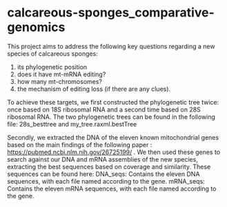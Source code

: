 
# calcareous-sponges_comparative-genomics
This project aims to address the following key questions regarding a new species of calcareous sponges:
1) its phylogenetic position
2) does it have mt-mRNA editing?
3) how many mt-chromosomes?
4) the mechanism of editing loss (if there are any clues).





To achieve these targets, we first constructed the phylogenetic tree twice: once based on 18S ribosomal RNA and a second time based on 28S ribosomal RNA. The two phylogenetic trees can be found in the following file: 28s_besttree and my_tree.raxml.bestTree

Secondly, we extracted the DNA of the eleven known mitochondrial genes based on the main findings of the following paper : https://pubmed.ncbi.nlm.nih.gov/26725199/ .                                                We then used these genes to search against our DNA and mRNA assemblies of the new species, extracting the best sequences based on coverage and similarity. These sequences can be found here:
DNA_seqs: Contains the eleven DNA sequences, with each file named according to the gene.
mRNA_seqs: Contains the eleven mRNA sequences, with each file named according to the gene.   
